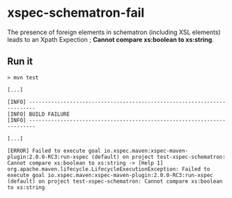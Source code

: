 # xspec-schematron-fail

The presence of foreign elements in schematron (including XSL elements) leads
to an Xpath Expection ; **Cannot compare xs:boolean to xs:string**.

## Run it

    > mvn test
    
    [...]
    
    [INFO] ------------------------------------------------------------------------
    [INFO] BUILD FAILURE
    [INFO] ------------------------------------------------------------------------
    
    [...]
    
    [ERROR] Failed to execute goal io.xspec.maven:xspec-maven-plugin:2.0.0-RC3:run-xspec (default) on project test-xspec-schematron: Cannot compare xs:boolean to xs:string -> [Help 1]
    org.apache.maven.lifecycle.LifecycleExecutionException: Failed to execute goal io.xspec.maven:xspec-maven-plugin:2.0.0-RC3:run-xspec (default) on project test-xspec-schematron: Cannot compare xs:boolean to xs:string

    
